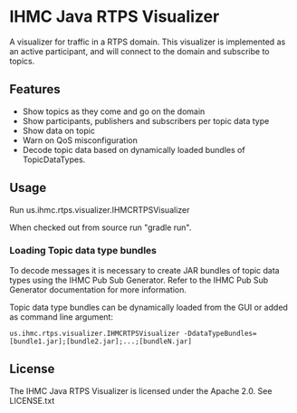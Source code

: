 # IHMC Java RTPS Visualizer

A visualizer for traffic in a RTPS domain. This visualizer is implemented as an active participant, and will connect to the domain and subscribe to topics.


## Features

- Show topics as they come and go on the domain
- Show participants, publishers and subscribers per topic data type
- Show data on topic
- Warn on QoS misconfiguration
- Decode topic data based on dynamically loaded bundles of TopicDataTypes.

## Usage

Run us.ihmc.rtps.visualizer.IHMCRTPSVisualizer

When checked out from source run "gradle run".

### Loading Topic data type bundles
To decode messages it is necessary to create JAR bundles of topic data types using the IHMC Pub Sub Generator. Refer to the IHMC Pub Sub Generator documentation for more information.

Topic data type bundles can be dynamically loaded from the GUI or added as command line argument:

```
us.ihmc.rtps.visualizer.IHMCRTPSVisualizer -DdataTypeBundles=[bundle1.jar];[bundle2.jar];...;[bundleN.jar]
```


## License
The IHMC Java RTPS Visualizer is licensed under the Apache 2.0. See LICENSE.txt